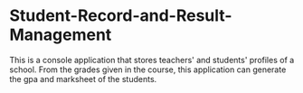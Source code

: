 # Student-Record-and-Result-Management

This is a console application that stores teachers' and students' profiles of a school. From the grades given in the course, this application can generate the gpa and marksheet of the students. 
